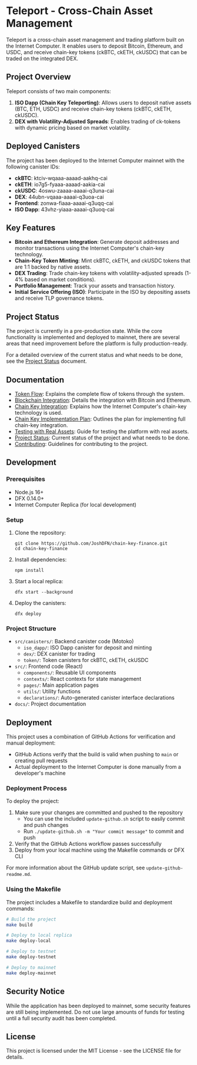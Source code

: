# Teleport - Cross-Chain Asset Management

Teleport is a cross-chain asset management and trading platform built on the Internet Computer. It enables users to deposit Bitcoin, Ethereum, and USDC, and receive chain-key tokens (ckBTC, ckETH, ckUSDC) that can be traded on the integrated DEX.

## Project Overview

Teleport consists of two main components:

1. **ISO Dapp (Chain Key Teleporting)**: Allows users to deposit native assets (BTC, ETH, USDC) and receive chain-key tokens (ckBTC, ckETH, ckUSDC).
2. **DEX with Volatility-Adjusted Spreads**: Enables trading of ck-tokens with dynamic pricing based on market volatility.

## Deployed Canisters

The project has been deployed to the Internet Computer mainnet with the following canister IDs:

- **ckBTC**: ktciv-wqaaa-aaaad-aakhq-cai
- **ckETH**: io7g5-fyaaa-aaaad-aakia-cai
- **ckUSDC**: 4oswu-zaaaa-aaaai-q3una-cai
- **DEX**: 44ubn-vqaaa-aaaai-q3uoa-cai
- **Frontend**: zonwa-fiaaa-aaaai-q3uqq-cai
- **ISO Dapp**: 43vhz-yiaaa-aaaai-q3uoq-cai

## Key Features

- **Bitcoin and Ethereum Integration**: Generate deposit addresses and monitor transactions using the Internet Computer's chain-key technology.
- **Chain-Key Token Minting**: Mint ckBTC, ckETH, and ckUSDC tokens that are 1:1 backed by native assets.
- **DEX Trading**: Trade chain-key tokens with volatility-adjusted spreads (1-4% based on market conditions).
- **Portfolio Management**: Track your assets and transaction history.
- **Initial Service Offering (ISO)**: Participate in the ISO by depositing assets and receive TLP governance tokens.

## Project Status

The project is currently in a pre-production state. While the core functionality is implemented and deployed to mainnet, there are several areas that need improvement before the platform is fully production-ready.

For a detailed overview of the current status and what needs to be done, see the [Project Status](docs/project-status.md) document.

## Documentation

- [Token Flow](docs/token-flow.md): Explains the complete flow of tokens through the system.
- [Blockchain Integration](docs/blockchain-integration.md): Details the integration with Bitcoin and Ethereum.
- [Chain Key Integration](docs/chain-key-integration.md): Explains how the Internet Computer's chain-key technology is used.
- [Chain Key Implementation Plan](docs/chain-key-implementation-plan.md): Outlines the plan for implementing full chain-key integration.
- [Testing with Real Assets](docs/testing-with-real-assets.md): Guide for testing the platform with real assets.
- [Project Status](docs/project-status.md): Current status of the project and what needs to be done.
- [Contributing](CONTRIBUTING.md): Guidelines for contributing to the project.

## Development

### Prerequisites

- Node.js 16+
- DFX 0.14.0+
- Internet Computer Replica (for local development)

### Setup

1. Clone the repository:
   ```
   git clone https://github.com/JoshDFN/chain-key-finance.git
   cd chain-key-finance
   ```

2. Install dependencies:
   ```
   npm install
   ```

3. Start a local replica:
   ```
   dfx start --background
   ```

4. Deploy the canisters:
   ```
   dfx deploy
   ```

### Project Structure

- `src/canisters/`: Backend canister code (Motoko)
  - `iso_dapp/`: ISO Dapp canister for deposit and minting
  - `dex/`: DEX canister for trading
  - `token/`: Token canisters for ckBTC, ckETH, ckUSDC
- `src/`: Frontend code (React)
  - `components/`: Reusable UI components
  - `contexts/`: React contexts for state management
  - `pages/`: Main application pages
  - `utils/`: Utility functions
  - `declarations/`: Auto-generated canister interface declarations
- `docs/`: Project documentation

## Deployment

This project uses a combination of GitHub Actions for verification and manual deployment:

- GitHub Actions verify that the build is valid when pushing to `main` or creating pull requests
- Actual deployment to the Internet Computer is done manually from a developer's machine

### Deployment Process

To deploy the project:

1. Make sure your changes are committed and pushed to the repository
   - You can use the included `update-github.sh` script to easily commit and push changes
   - Run `./update-github.sh -m "Your commit message"` to commit and push
2. Verify that the GitHub Actions workflow passes successfully
3. Deploy from your local machine using the Makefile commands or DFX CLI

For more information about the GitHub update script, see `update-github-readme.md`.

### Using the Makefile

The project includes a Makefile to standardize build and deployment commands:

```bash
# Build the project
make build

# Deploy to local replica
make deploy-local

# Deploy to testnet
make deploy-testnet

# Deploy to mainnet
make deploy-mainnet
```

## Security Notice

While the application has been deployed to mainnet, some security features are still being implemented. Do not use large amounts of funds for testing until a full security audit has been completed.

## License

This project is licensed under the MIT License - see the LICENSE file for details.
